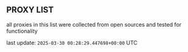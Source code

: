 ## PROXY LIST

all proxies in this list were collected from open sources and tested for functionality

last update: `2025-03-30 00:28:29.447698+00:00` UTC